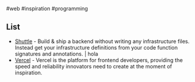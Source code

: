 #web #inspiration #programming 

## List

- [Shuttle](https://www.shuttle.rs/) - Build & ship a backend without writing any infrastructure files. Instead get your infrastructure definitions from your code function signatures and annotations.
	| hola 
- [Vercel](https://vercel.com/) - Vercel is the platform for frontend developers, providing the speed and reliability innovators need to create at the moment of inspiration.
